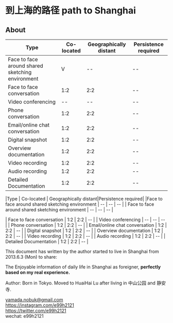 
到上海的路径 path to Shanghai
=======



## About
|Type | Co-located | Geographically distant|Persistence required|
| -- | -- | -- | -- |
| Face to face around shared sketching environment | V | -- | -- |
| Face to face conversation | 1:2 | 2:2 | -- |
| Video conferencing | -- | -- | -- |
| Phone conversation | 1:2 | 2:2 | -- |
| Email/online chat conversation | 1:2 | 2:2 | -- |
| Digital snapshot | 1:2 | 2:2 | -- |
| Overview documentation | 1:2 | 2:2 | -- |
| Video recording | 1:2 | 2:2 | -- |
| Audio recording | 1:2 | 2:2 | -- |
| Detailed Documentation | 1:2 | 2:2 | -- |








|Type | Co-located | Geographically distant|Persistence required|
|Face to face around shared sketching environment | -- | -- | -- |
| Face to face around shared sketching environment | -- | -- | -- |





| Face to face conversation | 1:2 | 2:2 | -- |
| Video conferencing | -- | -- | -- |
| Phone conversation | 1:2 | 2:2 | -- |
| Email/online chat conversation | 1:2 | 2:2 | -- |
| Digital snapshot | 1:2 | 2:2 | -- |
| Overview documentation | 1:2 | 2:2 | -- |
| Video recording | 1:2 | 2:2 | -- |
| Audio recording | 1:2 | 2:2 | -- |
| Detailed Documentation | 1:2 | 2:2 | -- |



This document has written by the author started to live in Shanghai from 2013.6.3 (Mon) to share:

The Enjoyable information of daily life in Shanghai as foreigner, **perfectly based on my real experience.**


Author: Born in Tokyo.
Moved to HuaiHai Lu after living in 中山公园 and 静安寺.


[yamada.nobuk@gmail.com](mailto:yamada.nobuk@gmail.com) <br>
https://instagram.com/e99h2121 <br>
https://twitter.com/e99h2121 <br>
wechat: e99h2121


